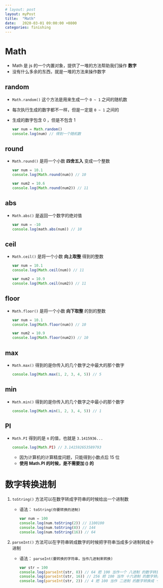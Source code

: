 ```yaml
---
# layout: post
layout: myPost
title:  "Math"
date:   2020-03-01 09:00:00 +0800
categories: finishing
---
```


# Math

- Math 是 js 的一个内置对象，提供了一堆的方法帮助我们操作 **数字**
- 没有什么多余的东西，就是一堆的方法来操作数字



## random

- `Math.random()` 这个方法是用来生成一个 `0 ~ 1` 之间的随机数

- 每次执行生成的数字都不一样，但是一定是 `0 ~ 1` 之间的

- 生成的数字包含 0 ，但是不包含 1

  ```javascript
  var num = Math.random()
  console.log(num) // 得到一个随机数
  ```



## round

- `Math.round()` 是将一个小数 **四舍五入** 变成一个整数

  ```javascript
  var num = 10.1
  console.log(Math.round(num)) // 10
  
  var num2 = 10.6
  console.log(Math.round(num2)) // 11
  ```

  

## abs

- `Math.abs()` 是返回一个数字的绝对值

  ```javascript
  var num = -10
  console.log(math.abs(num)) // 10
  ```



## ceil

- `Math.ceil()` 是将一个小数 **向上取整** 得到的整数

  ```javascript
  var num = 10.1
  console.log(Math.ceil(num)) // 11
  
  var num2 = 10.9
  console.log(Math.ceil(num2)) // 11
  ```

  

## floor

- `Math.floor()` 是将一个小数 **向下取整** 的到的整数

  ```javascript
  var num = 10.1
  console.log(Math.floor(num)) // 10
  
  var num2 = 10.9
  console.log(Math.floor(num2)) // 10
  ```

  

## max

- `Math.max()` 得到的是你传入的几个数字之中最大的那个数字

  ```javascript
  console.log(Math.max(1, 2, 3, 4, 5)) // 5
  ```



## min

- `Math.min()` 得到的是你传入的几个数字之中最小的那个数字

  ```javascript
  console.log(Math.min(1, 2, 3, 4, 5)) // 1
  ```



## PI

- `Math.PI` 得到的是 `π` 的值，也就是 `3.1415936...`

  ```javascript
  console.log(Math.PI) // 3.141592653589793
  ```

  - 因为计算机的计算精度问题，只能得到小数点后 15 位
  - **使用 Math.PI 的时候，是不需要加 () 的**



# 数字转换进制

1. `toString()` 方法可以在数字转成字符串的时候给出一个进制数

   - 语法： `toString(你要转换的进制)`

     ```javascript
     var num = 100
     console.log(num.toString(2)) // 1100100
     console.log(num.toString(8)) // 144
     console.log(num.toString(16)) // 64
     ```

2. `parseInt()` 方法可以在字符串转成数字的时候把字符串当成多少进制转成十进制

   - 语法： `parseInt(要转换的字符串，当作几进制来转换)`

     ```javascript
     var str = 100
     console.log(parseInt(str, 8)) // 64 把 100 当作一个 八进制 的数字转换成 十进制 以后得到的
     console.log(parseInt(str, 16)) // 256 把 100 当作 十六进制 的数字转换成 十进制 以后得到的
     console.log(parseInt(str, 2)) // 4 把 100 当作 二进制 的数字转换成 十进制 以后得到的
     ```



